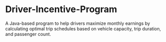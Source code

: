 # Driver-Incentive-Program
A Java-based program to help drivers maximize monthly earnings by calculating optimal trip schedules based on vehicle capacity, trip duration, and passenger count.
